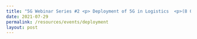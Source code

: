 ```yaml
---
title: "5G Webinar Series #2 <p> Deployment of 5G in Logistics  <p>(8 Oct 2021)</p>"
date: 2021-07-29
permalink: /resources/events/deployment
layout: post
---
```





